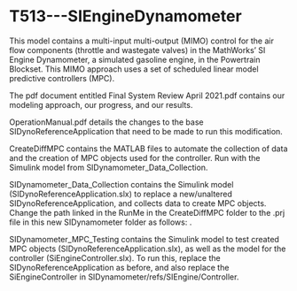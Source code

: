 # T513---SIEngineDynamometer
This model contains a multi-input multi-output (MIMO) control for the air flow components (throttle and wastegate valves) in the MathWorks’ SI Engine Dynamometer, a simulated gasoline engine, in the Powertrain Blockset. This MIMO approach uses a set of scheduled linear model predictive controllers (MPC).  

The pdf document entitled Final System Review April 2021.pdf contains our modeling approach, our progress, and our results.

OperationManual.pdf details the changes to the base SIDynoReferenceApplication that need to be made to run this modification.

CreateDiffMPC contains the MATLAB files to automate the collection of data and the creation of MPC objects used for the controller. Run with the Simulink model from SIDynamometer_Data_Collection.

SIDynamometer_Data_Collection contains the Simulink model (SIDynoReferenceApplication.slx) to replace a new/unaltered SIDynoReferenceApplication, and collects data to create MPC objects. Change the path linked in the RunMe in the CreateDiffMPC folder to the .prj file in this new SIDynamometer folder as follows: .

SIDynamometer_MPC_Testing contains the Simulink model to test created MPC objects (SIDynoReferenceApplication.slx), as well as the model for the controller (SiEngineController.slx). To run this, replace the SIDynoReferenceApplication as before, and also replace the SiEngineController in SIDynamometer/refs/SIEngine/Controller.

